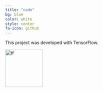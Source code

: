 ```yaml
---
title: "code"
bg: blue
color: white
style: center
fa-icon: github
---
```


This project was developed with TensorFlow.

<img src="https://upload.wikimedia.org/wikipedia/commons/a/a4/TensorFlowLogo.png" alt="tf" style="width: 120px;"/>
